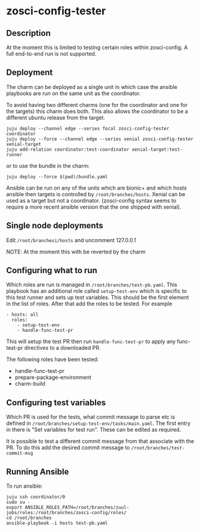 # zosci-config-tester

## Description

At the moment this is limited to testing certain roles within zosci-config.
A full end-to-end run is not supported.

## Deployment

The charm can be deployed as a single unit in which case the ansible playbooks
are run on the same unit as the coordinator.

To avoid having two different charms (one for the coordinator and one for the
targets) this charm does both. This also allows the coordinator to be a
different ubuntu release from the target.

    juju deploy --channel edge --series focal zosci-config-tester coordinator
    juju deploy --force --channel edge --series xenial zosci-config-tester xenial-target
    juju add-relation coordinator:test-coordinator xenial-target:test-runner

or to use the bundle in the charm:

    juju deploy --force $(pwd)/bundle.yaml

Ansible can be run on any of the units which are bionic+ and which hosts ansible then
targets is controlled by `/root/branches/hosts`. Xenial can be used as a target
but not a coordinator. (zosci-config syntax seems to require a more recent
ansible version that the one shipped with xenial).

## Single node deployments

Edit `/root/branchesi/hosts` and uncomment 127.0.0.1

NOTE: At the moment this with be reverted by the charm

## Configuring what to run

Which roles are run is managed in `/root/branches/test-pb.yaml`. This playbook
has an additional role called `setup-test-env` which is specific to this test
runner and sets up test variables. This should be the first element
in the list of roles. After that add the roles to be tested. For example

    - hosts: all
      roles:
        - setup-test-env
        - handle-func-test-pr

This will setup the test PR then run `handle-func-test-pr` to apply
any func-test-pr directives to a downloaded PR.

The following roles have been tested:

- handle-func-test-pr
- prepare-package-environment
- charm-build

## Configuring test variables

Which PR is used for the tests, what commit message to parse etc is defined in
`/root/branches/setup-test-env/tasks/main.yaml`. The first entry in there is
"Set variables for test run". These can be edited as required.

It is possible to test a different commit message from that associate with the
PR. To do this add the desired commit message to
`/root/branches/test-commit-msg`

## Running Ansible

To run ansible:

    juju ssh coordinator/0
    sudo su -
    export ANSIBLE_ROLES_PATH=/root/branches/zuul-jobs/roles:/root/branches/zosci-config/roles/
    cd /root/branches
    ansible-playbook -i hosts test-pb.yaml
